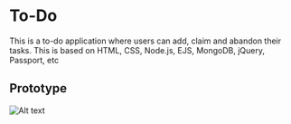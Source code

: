 # To-Do
This is a to-do application where users can add, claim and abandon their tasks. This is based on HTML, CSS, Node.js, EJS, MongoDB, jQuery, Passport, etc 

## Prototype
<img src="/path/to/img.jpg" alt="Alt text" title="Optional title">
